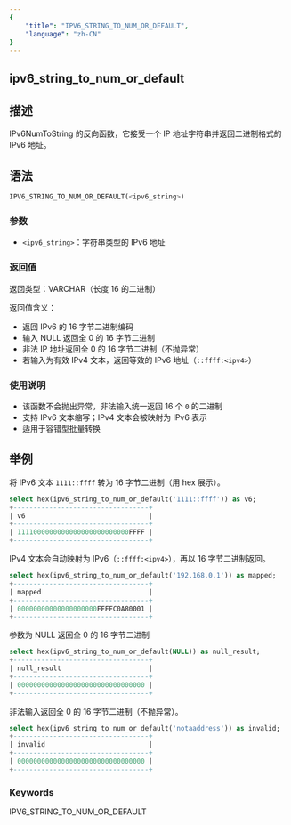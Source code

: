 ```yaml
---
{
    "title": "IPV6_STRING_TO_NUM_OR_DEFAULT",
    "language": "zh-CN"
}
---
```


## ipv6_string_to_num_or_default

## 描述
IPv6NumToString 的反向函数，它接受一个 IP 地址字符串并返回二进制格式的 IPv6 地址。

## 语法
```sql
IPV6_STRING_TO_NUM_OR_DEFAULT(<ipv6_string>)
```

### 参数
- `<ipv6_string>`：字符串类型的 IPv6 地址

### 返回值
返回类型：VARCHAR（长度 16 的二进制）

返回值含义：
- 返回 IPv6 的 16 字节二进制编码
- 输入 NULL 返回全 0 的 16 字节二进制
- 非法 IP 地址返回全 0 的 16 字节二进制（不抛异常）
- 若输入为有效 IPv4 文本，返回等效的 IPv6 地址（`::ffff:<ipv4>`）

### 使用说明
- 该函数不会抛出异常，非法输入统一返回 16 个 `0` 的二进制
- 支持 IPv6 文本缩写；IPv4 文本会被映射为 IPv6 表示
- 适用于容错型批量转换

## 举例

将 IPv6 文本 `1111::ffff` 转为 16 字节二进制（用 hex 展示）。
```sql
select hex(ipv6_string_to_num_or_default('1111::ffff')) as v6;
+----------------------------------+
| v6                               |
+----------------------------------+
| 1111000000000000000000000000FFFF |
+----------------------------------+
```

IPv4 文本会自动映射为 IPv6（`::ffff:<ipv4>`），再以 16 字节二进制返回。
```sql
select hex(ipv6_string_to_num_or_default('192.168.0.1')) as mapped;
+----------------------------------+
| mapped                           |
+----------------------------------+
| 00000000000000000000FFFFC0A80001 |
+----------------------------------+
```

参数为 NULL 返回全 0 的 16 字节二进制
```sql
select hex(ipv6_string_to_num_or_default(NULL)) as null_result;
+----------------------------------+
| null_result                      |
+----------------------------------+
| 00000000000000000000000000000000 |
+----------------------------------+
```

非法输入返回全 0 的 16 字节二进制（不抛异常）。
```sql
select hex(ipv6_string_to_num_or_default('notaaddress')) as invalid;
+----------------------------------+
| invalid                          |
+----------------------------------+
| 00000000000000000000000000000000 |
+----------------------------------+
```

### Keywords

IPV6_STRING_TO_NUM_OR_DEFAULT
